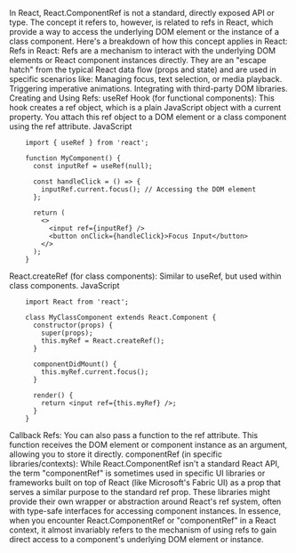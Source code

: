 In React, React.ComponentRef is not a standard, directly exposed API or type. The concept it refers to, however, is related to refs in React, which provide a way to access the underlying DOM element or the instance of a class component.
Here's a breakdown of how this concept applies in React:
Refs in React: Refs are a mechanism to interact with the underlying DOM elements or React component instances directly. They are an "escape hatch" from the typical React data flow (props and state) and are used in specific scenarios like:
Managing focus, text selection, or media playback.
Triggering imperative animations.
Integrating with third-party DOM libraries.
Creating and Using Refs:
useRef Hook (for functional components): This hook creates a ref object, which is a plain JavaScript object with a current property. You attach this ref object to a DOM element or a class component using the ref attribute.
JavaScript

        import { useRef } from 'react';

        function MyComponent() {
          const inputRef = useRef(null);

          const handleClick = () => {
            inputRef.current.focus(); // Accessing the DOM element
          };

          return (
            <>
              <input ref={inputRef} />
              <button onClick={handleClick}>Focus Input</button>
            </>
          );
        }
React.createRef (for class components): Similar to useRef, but used within class components.
JavaScript

        import React from 'react';

        class MyClassComponent extends React.Component {
          constructor(props) {
            super(props);
            this.myRef = React.createRef();
          }

          componentDidMount() {
            this.myRef.current.focus();
          }

          render() {
            return <input ref={this.myRef} />;
          }
        }
Callback Refs: You can also pass a function to the ref attribute. This function receives the DOM element or component instance as an argument, allowing you to store it directly.
componentRef (in specific libraries/contexts): While React.ComponentRef isn't a standard React API, the term "componentRef" is sometimes used in specific UI libraries or frameworks built on top of React (like Microsoft's Fabric UI) as a prop that serves a similar purpose to the standard ref prop. These libraries might provide their own wrapper or abstraction around React's ref system, often with type-safe interfaces for accessing component instances.
In essence, when you encounter React.ComponentRef or "componentRef" in a React context, it almost invariably refers to the mechanism of using refs to gain direct access to a component's underlying DOM element or instance.